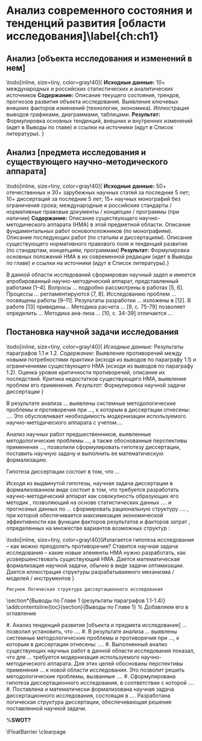 # Анализ современного состояния и тенденций развития [области исследования]\label{ch:ch1}

<!-- Главы можно писать по-разному. Я очень люблю стиль, в котором первая глава - это постановка задачи. Часто в эту же главу входит обзор литературы. Обзор литературы можно раскидать по главам, но обычно кандидатские содержат обзор в первой главе. Я больше люблю, когда на каждую главу есть введение, заключение и обзор литературы. Все это индивидуально и зависит от вас и вашего научного руководителя. -->

## Анализ [объекта исследования и изменений в нем]

\todo[inline, size=tiny, color=gray!40]{
**Исходные данные:**
10+ международных и российских статистических и аналитических источников
**Содержание:**
Описание текущего состояния, трендов, прогнозов развития объекта исследования. Выявление ключевых внешних факторов изменений (технологии, экономика). Иллюстрация выводов графиками, диаграммами, таблицами.
**Результат:**
Формулировка основных тенденций, внешних и внутренних изменений (идет в Выводы по главе) и ссылки на источники (идут в Список литературы).
}

## Анализ [предмета исследования и существующего научно-методического аппарата]

\todo[inline, size=tiny, color=gray!40]{
**Исходные данные:**
50+ отечественных и 30+ зарубежных научных статей за последние 5 лет;
10+ диссертаций за последние 5 лет;
15+ научных монографий без ограничения срока;
международные и российские стандарты / нормативные правовые документы / концепции / программы (при наличии)
**Содержание:**
Описание существующего научно-методического аппарата (НМА) в этой предметной области. Описание фундаментальных работ основоположников (по монографиям). Описание последующих работ (по статьям и диссертациям). Описание существующего нормативного правового поля и тенденций развития (по стандартам, концепциям, программам)
**Результат:**
Формулировка основных положений НМА в их современной редакции (идет в Выводы по главе) и ссылки на источники (идут в Список литературы).}

В данной области исследований сформирован научный задел и имеется апробированный научно-методический аппарат, представленный работами [1–4]. Вопросы … подробно рассмотрены в работах [5, 6]. Процессы … регламентируются [7, 8]. Исследованию проблем … посвящены работы [9–11]. Результаты разработки … изложены в [12]. В работе [13] приведены… 
Методика расчета … [9, с. 75-79] позволяет определить … Методика ана-лиза … [10, с. 34-39] отличается … 

## Постановка научной задачи исследования

\todo[inline, size=tiny, color=gray!40]{
*Исходные данные:*
Результаты параграфов 1.1 и 1.2.
*Содержание:*
Выявление противоречий между новыми потребностями практики (исходя из выводов по параграфу 1.1) и ограничениями существующего НМА (исходя из выводов по параграфу 1.2). Оценка уровня критичности противоречий, описание их последствий. Критика недостатков существующего НМА, выявление проблем его применения.
*Результат:*
Формулировка научной задачи диссертации
}

В результате анализа ... выявлены системные методологические проблемы и противоречия при ..., к которым в диссертации отнесены: .... Это обусловливает необходимость модернизации используемого научно-методического аппарата с учетом....

Анализ научных работ предшественников, выявленные методологические проблемы ..., а также обоснованные перспективы применения ..., позволили сформулировать гипотезу диссертации, поставить научную задачу и выполнить ее математическую формализацию.

Гипотеза диссертации состоит в том, что ...

Исходя из выдвинутой гипотезы, научная задача диссертации в формализованном виде состоит в том, что требуется разработать научно-методический аппарат  как совокупность образующих его методик , позволяющий на основе статистических данных ....  и прогнозных данных по ...  сформировать рациональную структуру .... , при которой обеспечивается максимизация экономической эффективности  как функции факторов результатов  и факторов затрат , определенных на множестве вариантов возможных структур :

\todo[inline, size=tiny, color=gray!40]{Излагается гипотеза исследования – как можно преодолеть противоречия? Ставится научная задача исследования – какие новые элементы НМА нужно разработать, как усовершенствовать существующий НМА. Дается математическая формализация научной задачи, обычно в виде задачи оптимизации. Дается иллюстрация структуры разрабатываемого механизма / моделей / инструментов
}

`Рисунок Логическая структура диссертационного исследования`

\section\*{Выводы по Главе 1 (результаты параграфов 1.1-1.4)}
\addcontentsline{toc}{section}{Выводы по Главе 1}  % Добавляем его в оглавление

#. Анализ тенденций развития [объекта и предмета исследования] ... позволил установить, что ....
#. В результате анализа ... выявлены системные методологические проблемы и противоречия при ..., к которым в диссертации отнесены:  ....
#. Выполненный анализ существующих научных работ в данной области исследования показал, что для ... требуется модернизация используемого научно-методического аппарата. Для этих целей обоснованы перспективы применения ... к новой области исследования. Это позволит решить методологические проблемы, вызванные ....
#. Сформулирована гипотеза диссертационного исследования, в соответствии с которой ....
#. Поставлена и математически формализована научная задача диссертационного исследования, состоящая в .... Разработана логическая структура диссертации, обеспечивающая решение поставленной научной задачи.

%**SWOT?**
<!-- В данной области исследований сформирован научный задел и имеется апробированный научно-методический аппарат, представленный работами [1–4]. Вопросы ... подробно рассмотрены в работах [5, 6]. Процессы ... регламентируются [7, 8]. Исследованию проблем ... посвящены работы [9–11]. Результаты разработки ... изложены в [12]. В работе [13] приведены... 
 -->

\FloatBarrier
\clearpage